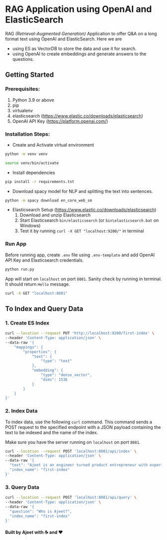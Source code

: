 # RAG Application using OpenAI and ElasticSearch

RAG *(Retrieval-Augmented Generation)* Application to offer Q&A on a long format text using OpenAI and
ElasticSearch. Here we are

- using ES as VectorDB to store the data and use it for search.
- using OpenAI to create embeddings and generate answers to the questions.

## Getting Started

### Prerequisites:

1. Python 3.9 or above
2. pip
3. virtualenv
4. elasticsearch (https://www.elastic.co/downloads/elasticsearch)
5. OpenAI API Key (https://platform.openai.com/)

### Installation Steps:

- Create and Activate virtual environment

```bash
python -m venv venv
```

```bash
source venv/bin/activate
```

- Install dependencies

```bash
pip install -r requirements.txt
```

- Download spacy model for NLP and splitting the text into sentences.

```bash
python -m spacy download en_core_web_sm
```

- Elasticsearch Setup (https://www.elastic.co/downloads/elasticsearch)
    1. Download and unzip Elasticsearch
    2. Start Elasticsearch `bin/elasticsearch` (or `bin\elasticsearch.bat` on Windows)
    3. Test it by running `curl -X GET "localhost:9200/"` in terminal

### Run App

Before running app, create `.env` file using `.env-template` and add OpenAI API Key and Elasticsearch credentials.

```bash
python run.py
```

App will start on `localhost` on port `8081`. Sanity check by running in terminal. It should return `Hello` message.

```bash
curl -X GET "localhost:8081"
```

## To Index and Query Data

### 1. Create ES Index

```bash
curl --location --request PUT 'http://localhost:9200/first-index' \
--header 'Content-Type: application/json' \
--data-raw '{
    "mappings": {
        "properties": {
            "text": {
                "type": "text"
            },
            "embedding": {
                "type": "dense_vector",
                "dims": 1536
            }
        }
    }
}'
```

### 2. Index Data

To index data, use the following `curl` command. This command sends a POST request to the specified endpoint with a JSON
payload containing the text to be indexed and the name of the index.

Make sure you have the server running on `localhost` on port `8081`.

```bash
curl --location --request POST 'localhost:8081/api/index' \
--header 'Content-Type: application/json' \
--data-raw '{
  "text": "Ajeet is an engineer turned product entrepreneur with experience in AI, SaaS, HealthTech and EdTech. He is a technology enthusiast and loves to work on new technologies. He was a founding member of leading health-tech startups 1mg and HealthKart in India. He was the founder of Joe Hukum, a chatbot platform which was acquired by Freshworks. He loves solving zero to one problems and working with young and passionate engineers. Currently, he is exploring GenAI.",
  "index_name": "first-index"
}'
```

### 3. Query Data

```bash
curl --location --request POST 'localhost:8081/api/query' \
--header 'Content-Type: application/json' \
--data-raw '{
  "question": "Who is Ajeet?",
  "index_name": "first-index"
}'
```

#### Built by Ajeet with ☕️ and ❤️